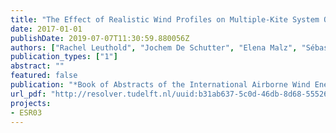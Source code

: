 ```yaml
---
title: "The Effect of Realistic Wind Profiles on Multiple-Kite System Optimal Control"
date: 2017-01-01
publishDate: 2019-07-07T11:30:59.880056Z
authors: ["Rachel Leuthold", "Jochem De Schutter", "Elena Malz", "Sébastien Gros", "Moritz Diehl"]
publication_types: ["1"]
abstract: ""
featured: false
publication: "*Book of Abstracts of the International Airborne Wind Energy Conference (AWEC 2017)*"
url_pdf: "http://resolver.tudelft.nl/uuid:b31ab637-5c0d-46db-8d68-55526d5396f0"
projects:
- ESR03
---
```


